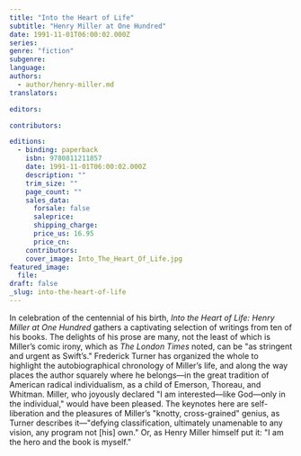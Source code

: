 ```yaml
---
title: "Into the Heart of Life"
subtitle: "Henry Miller at One Hundred"
date: 1991-11-01T06:00:02.000Z
series:
genre: "fiction"
subgenre:
language:
authors:
  - author/henry-miller.md
translators:

editors:

contributors:

editions:
  - binding: paperback
    isbn: 9780811211857
    date: 1991-11-01T06:00:02.000Z
    description: ""
    trim_size: ""
    page_count: ""
    sales_data:
      forsale: false
      saleprice:
      shipping_charge:
      price_us: 16.95
      price_cn:
    contributors:
    cover_image: Into_The_Heart_Of_Life.jpg
featured_image:
  file:
draft: false
_slug: into-the-heart-of-life
---
```


In celebration of the centennial of his birth, _Into the Heart of Life: Henry Miller at One Hundred_ gathers a captivating selection of writings from ten of his books. The delights of his prose are many, not the least of which is Miller’s comic irony, which as _The London Times_ noted, can be "as stringent and urgent as Swift’s." Frederick Turner has organized the whole to highlight the autobiographical chronology of Miller’s life, and along the way places the author squarely where he belongs––in the great tradition of American radical individualism, as a child of Emerson, Thoreau, and Whitman. Miller, who joyously declared "I am interested––like God––only in the individual," would have been pleased. The keynotes here are self-liberation and the pleasures of Miller’s "knotty, cross-grained" genius, as Turner describes it––"defying classification, ultimately unamenable to any vision, any program not [his] own." Or, as Henry Miller himself put it: "I am the hero and the book is myself."

